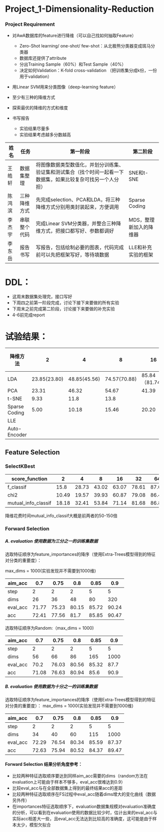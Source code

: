 # Project_1-Dimensionality-Reduction
### Project Requirement

- 对AwA数据库的feature进行降维（可以自己找如何抽取Feature）
  - Zero-Shot learning/ one-shot/ few-shot：从北极熊分类器变成斑马分类器
  - 数据库还提供了attribute
  - 分出Training Sample（60%）和Test Sample（40%）
  - 决定如何Validation：K-fold cross-validation （把训练集分成k份，一份用于validation）

- 用Linear SVM用来分类图像（deep-learning feature）

- 至少有三种的降维方式
- 探索最优的降维的方式和维度
- 书写报告
  - 实验结果尽量多
  - 实验结果考虑越多分数越高
  
  
 姓名| 任务| 第一阶段 | 第二阶段 |
-|-|-|-
王皓轩 | 数据集整理 | 将图像数据类型数值化，并划分训练集、验证集和测试集合（找个时间一起看一下数据集，如果比较复杂可找另一个人分担）| SNE和t-SNE |
陈鸿滨 | 三种降维方式 | 先完成selection、PCA和LDA，将三种降维方式分别用类封装起来，方便调用 | Sparse Coding |
李杰宇 | 串联整个代码 | 完成Linear SVM分类器，并整合三种降维方式，把接口都写好、参数都调好 | MDS，整理新加入的降维器 |
李东岳 | 报告书写 | 写报告，包括绘制必要的图表，代码完成前可以先把框架写好，等待填数据 | LLE和补充实验的框架 |

# DDL：
+ 这周末数据集处理完，接口写好
+ 下周四之前第一阶段完成，讨论下接下来要做的所有实验
+ 下周末之前完成第二阶段，讨论接下来要做的补充实验
+ 4-6前完成report

# 试验结果：
降维方法 | 2 | 4 | 8 | 16 | 32 | 64（LDA：49） | 128 | 256 | 512 | 1024 |
-|-|-|-|-|-|-|-|-|-|-
LDA|23.85(23.80)|48.85(45.56)|74.57(70.88)|85.84（81.74）|90.65（86.87）|91.54（88.53）|-|-|-|-|
PCA|23.31|46.32|54.67|41.39|39.96|51.71|71.80|88.20|92.71|92.92|
t-SNE|9.33|11.8|13.8||||||||
Sparse Coding|5.00|10.18|15.46|20.20|35.03|50.08|66.87|81.70|88.93|91.02|
LLE|||||||||||
Auto-Encoder|||||||||||

## Feature Selection
### SelectKBest

|score_function | 2 | 4 | 8 | 16 | 32 | 64 | 128 | 256 | 512 | 1024 |
|-|-|-|-|-|-|-|-|-|-|-|
|f_classif|15.8|28.73|43.02|63.07|78.61|87.05|89.83|91.6|92.47|93|
|chi2|10.49|19.57|39.93|60.87|79.08|86.41|89.91|92.04|92.79|93.08|
|mutual_info_classif|18.18|32.41|53.84|71.14|81.68|86.88|89.99|91.91|92.55|93.02|

降维花费时间mutual_info_classif大概是前两者的50-150倍

### Forward Selection
##### A. evaluation 使用数据为三分之一的训练集数据

选取特征顺序为feature_importances的降序（使用Extra-Trees模型得到的特征对分类的重要度）：

max_dims = 1000(实验发现并不需要到1000维)

| aim_acc | 0.7   | 0.75  | 0.8   | 0.85  | 0.9   |
| ------- | ----- | ----- | ----- | ----- | ----- |
| step    | 2     | 2     | 2     | 5     | 5     |
| dims    | 26    | 36    | 48    | 80    | 320   |
| eval_acc | 71.77 | 75.23 | 80.15 | 85.72 | 90.24 |
| acc     | 72.41 | 77.56 | 81.7  | 85.85 | 90.47 |

选取特征顺序为Random:（max_dims = 1000)

| aim_acc | 0.7   | 0.75  | 0.8   | 0.85  | 0.9  |
| ------- | ----- | ----- | ----- | ----- | ---- |
| step    | 2     | 2     | 2     | 5     | 5    |
| dims    | 56    | 66    | 86    | 165   | 1000 |
| eval_acc | 70.2  | 76.03 | 80.56 | 85.32 | 87.7 |
| acc     | 71.08 | 76.63 | 80.94 | 85.6  | 90.9 |

##### B. evaluation 使用数据为十分之一的训练集数据
选取特征顺序为feature_importances的降序（使用Extra-Trees模型得到的特征对分类的重要度）：
max_dims = 1000(实验发现并不需要到1000维)

| aim_acc | 0.7   | 0.75  | 0.8   | 0.85  | 0.9   |
| ------- | ----- | ----- | ----- | ----- | ----- |
| step    | 2     | 2     | 2     | 5     | 5     |
| dims    | 34    | 40    | 60    | 115   | 1000  |
| eval_acc | 72.29 | 76.54 | 80.34 | 85.59 | 87.37 |
| acc     | 72.63 | 75.94 | 80.52 | 84.37 | 89.47 |

#### Forward Selection 结果分析角度参考：
- 比较两种特征选取顺序要达到同样aim_acc需要的dims（random方法在evaluation上可能由于样本不够多，eval_acc很难达到0.9）
- 比较eval_acc与在全部数据集上得到的最终结果acc的差距
- 比较两种特征选取顺序在FS过程中eval_acc随着dims增大的变化曲线（数据另外传）
- 在importances特征选取顺序下，evaluation数据集规模对evaluation准确度的分析，可以看到在evaluation使用的数据比较少时，估计出来的eval_acc与实际acc相差大一些，且eval_acc无法达到比较高的准确度，这可能是由于样本太少，模型欠拟合
